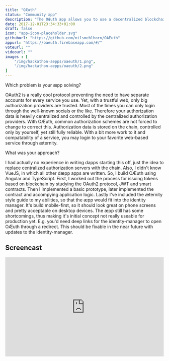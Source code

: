 ```yaml
---
title: "OÆuth"
status: "Community æpp"
description: "The OÆuth æpp allows you to use a decentralized blockchain identity to log into your favorite websites. This puts users in charge of their own privacy by allowing them to grant access to their general account information in a secure way without the need to actually type in their passwords."
date: 2017-12-01T23:34:33+01:00
draft: false
icon: "app-icon-placeholder.svg"
githuburl: "https://github.com/nilsmehlhorn/OAEuth"
appurl: "https://oaeuth.firebaseapp.com/#/"
voteurl: ""
videourl: ""
images : [
	"/img/hackathon-aepps/oaeuth/1.png",
	"/img/hackathon-aepps/oaeuth/2.png"
]
---
```


<p class="question">Which problem is your æpp solving?</p>
<p class="answer">
OAuth2 is a really cool protocol preventing the need to have separate accounts for every service you use. Yet, with a trustful web, only big authorization providers are trusted. Most of the times you can only login through the well-known socials or the like. Therefore your authorization data is heavily centralized and controlled by the centralized authorization providers. With OÆuth, common authorization schemes are not forced to change to correct this. Authorization data is stored on the chain, controlled only by yourself, yet still fully reliable. With a bit more work to it and compatability of a service, you may login to your favorite web-based service through æternity.
</p>
<p class="question">What was your approach?</p>
<p class="answer">I had actually no experience in writing dapps starting this off, just the idea to replace centralized authorization servers with the chain. Also, I didn't know VueJS, in which all other dæpp apps are written. So, I build OÆuth using Angular and TypeScript. First, I worked out the process for issuing tokens based on blockchain by studying the OAuth2 protocol, JWT and smart contracts. Then I implemented a basic prototype, later implemented the contract and accompying application logic. Lastly I've included the æternity style guide to my abilities, so that the æpp would fit into the identity manager. It's build mobile-first, so it should look great on phone screens and pretty acceptable on desktop devices. The æpp still has some shortcomings, thus making it's initial concept not really useable for production yet. E.g. you'd need deep links for the identity-manager to open OÆuth through a redirect. This should be fixable in the near future with updates to the identity-manager.</p>
<div class="grid line">
<h2>Screencast</h2>
</div>
<div class="videoWrapper">
<iframe width="100%" height="315" src="https://www.youtube.com/embed/-ptJk6pDQ38" frameborder="0" gesture="media" allow="encrypted-media" allowfullscreen></iframe>
</div>
